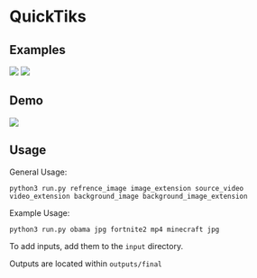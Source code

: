# QuickTiks

## Examples

[![](http://img.youtube.com/vi/8Pt4TxqblJk/0.jpg)](https://youtu.be/8Pt4TxqblJk "trump dancing")
[![](http://img.youtube.com/vi/a6AanOreptI/0.jpg)](https://youtu.be/a6AanOreptI "david dancing")

## Demo


[![](http://img.youtube.com/vijWAk5QTNNZQ/0.jpg)](https://youtu.be/jWAk5QTNNZQ "demo")

## Usage

General Usage:

```
python3 run.py refrence_image image_extension source_video video_extension background_image background_image_extension
```

Example Usage:

```
python3 run.py obama jpg fortnite2 mp4 minecraft jpg
```

To add inputs, add them to the `input` directory.

Outputs are located within `outputs/final`
